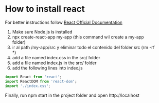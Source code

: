 # How to install react

For better instructions follow [React Official Documentation](https://reactjs.org/tutorial/tutorial.html)

1. Make sure Node.js is installed
1. npx create-react-app my-app  (this command wil create a my-app folder)
1. ir al path /my-app/src y eliminar todo el contenido del folder src (rm -rf *)
1. add a file named index.css in the src/ folder
1. add a file named index.js in the src/ folder
1. add the following lines into index.js

```javascript
import React from 'react';  
import ReactDOM from 'react-dom';  
import './index.css';
```

Finally, run npm start in the project folder and open http://localhost

